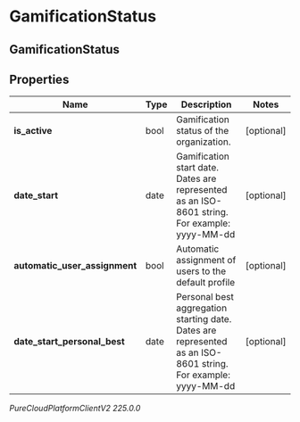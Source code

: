 # GamificationStatus

## GamificationStatus

## Properties

|Name | Type | Description | Notes|
|------------ | ------------- | ------------- | -------------|
| **is_active** | bool | Gamification status of the organization. | [optional] |
| **date_start** | date | Gamification start date. Dates are represented as an ISO-8601 string. For example: yyyy-MM-dd | [optional] |
| **automatic_user_assignment** | bool | Automatic assignment of users to the default profile | [optional] |
| **date_start_personal_best** | date | Personal best aggregation starting date. Dates are represented as an ISO-8601 string. For example: yyyy-MM-dd | [optional] |



_PureCloudPlatformClientV2 225.0.0_
